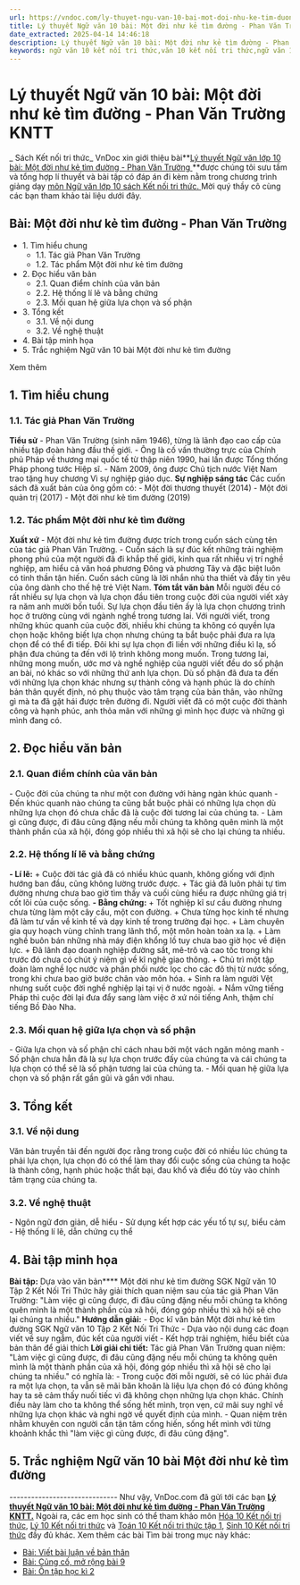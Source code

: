 ```yaml
---
url: https://vndoc.com/ly-thuyet-ngu-van-10-bai-mot-doi-nhu-ke-tim-duong-phan-van-truong-kntt-293780
title: Lý thuyết Ngữ văn 10 bài: Một đời như kẻ tìm đường - Phan Văn Trường KNTT - Sách Kết nối tri thức - VnDoc.com
date_extracted: 2025-04-14 14:46:18
description: Lý thuyết Ngữ văn 10 bài: Một đời như kẻ tìm đường - Phan Văn Trường sách Kết nối tri thức được VnDoc sưu tầm và giới thiệu  để tham khảo chuẩn bị cho bài giảng học kì mới sắp tới đây của mình.
keywords: ngữ văn 10 kết nối tri thức,văn 10 kết nối tri thức,ngữ văn 10,lý thuyết văn 10 kết nối tri thức,kiến thức trọng tâm môn ngữ văn 10,lý thuyết ngữ văn 10 KNTT,ngữ văn lớp 10,ôn tập lý thuyết văn lớp 10,lý thuyết môn ngữ văn 10,lý thuyết văn 10 KNTT,Lý thuyết môn ngữ văn 10 bài Một đời như kẻ tìm đường - Phan Văn Trường,Một đời như kẻ tìm đường - Phan Văn Trường,trắc nghiệm ngữ văn 10 KNTT
---
```


# Lý thuyết Ngữ văn 10 bài: Một đời như kẻ tìm đường - Phan Văn Trường KNTT
 _ Sách Kết nối tri thức_
VnDoc xin giới thiệu bài**[Lý thuyết Ngữ văn lớp 10 bài: Một đời như kẻ tìm đường - Phan Văn Trường ](<https://vndoc.com/ly-thuyet-ngu-van-10-bai-mot-doi-nhu-ke-tim-duong-phan-van-truong-kntt-293780>)**được chúng tôi sưu tầm và tổng hợp lí thuyết và bài tập có đáp án đi kèm nằm trong chương trình giảng dạy [môn Ngữ văn lớp 10 sách Kết nối tri thức. ](<https://vndoc.com/ngu-van-10-ket-noi-tri-thuc-tap1>)Mời quý thầy cô cùng các bạn tham khảo tài liệu dưới đây.
## Bài: Một đời như kẻ tìm đường - Phan Văn Trường
  * 1\. Tìm hiểu chung
    * 1.1. Tác giả Phan Văn Trường
    * 1.2. Tác phẩm Một đời như kẻ tìm đường
  * 2\. Đọc hiểu văn bản 
    * 2.1. Quan điểm chính của văn bản
    * 2.2. Hệ thống lí lẽ và bằng chứng
    * 2.3. Mối quan hệ giữa lựa chọn và số phận
  * 3\. Tổng kết
    * 3.1. Về nội dung
    * 3.2. Về nghệ thuật
  * 4\. Bài tập minh họa
  * 5\. Trắc nghiệm Ngữ văn 10 bài Một đời như kẻ tìm đường

Xem thêm
## **1\. Tìm hiểu chung**
### **1.1. Tác giả Phan Văn Trường**
**Tiểu sử**
\- Phan Văn Trường \(sinh năm 1946\), từng là lãnh đạo cao cấp của nhiều tập đoàn hàng đầu thế giới.
\- Ông là cố vấn thường trực của Chính phủ Pháp về thương mại quốc tế từ thập niên 1990, hai lần được Tổng thống Pháp phong tước Hiệp sĩ.
\- Năm 2009, ông được Chủ tịch nước Việt Nam trao tặng huy chương Vì sự nghiệp giáo dục.
**Sự nghiệp sáng tác**
Các cuốn  sách đã xuất bản của ông gồm có:
\- Một đời thương thuyết \(2014\)
\- Một đời quản trị \(2017\)
\- Một đời như kẻ tìm đường \(2019\)
### **1.2. Tác phẩm Một đời như kẻ tìm đường**
**Xuất xứ**
\- Một đời như kẻ tìm đường được trích trong cuốn sách cùng tên của tác giả Phan Văn Trường.
\- Cuốn sách là sự đúc kết những trải nghiệm phong phú của một người đã đi khắp thế giới, kinh qua rất nhiều vị trí nghề nghiệp, am hiểu cả văn hoá phương Đông và phương Tây và đặc biệt luôn có tinh thần tận hiến. Cuốn sách cũng là lời nhắn nhủ tha thiết và đầy tin yêu của ông dành cho thế hệ trẻ Việt Nam.
**Tóm tắt văn bản**
Mỗi người đều có rất nhiều sự lựa chọn và lựa chọn đầu tiên trong cuộc đời của người viết xảy ra năm anh mười bốn tuổi. Sự lựa chọn đầu tiên ấy là lựa chọn chương trình học ở trường cùng với ngành nghề trong tương lai. Với người viết, trong những khúc quanh của cuộc đời, nhiều khi chúng ta không có quyền lựa chọn hoặc không biết lựa chọn nhưng chúng ta bắt buộc phải đưa ra lựa chọn để có thể đi tiếp. Đôi khi sự lựa chọn đi liền với những điều kì lạ, số phận đưa chúng ta đến với lộ trình không mong muốn. Trong tương lai, những mong muốn, ước mơ và nghề nghiệp của người viết đều do số phận an bài, nó khác so với những thứ anh lựa chọn. Dù số phận đã đưa ta đến với những lựa chọn khác nhưng sự thành công và hạnh phúc là do chính bản thân quyết định, nó phụ thuộc vào tâm trạng của bản thân, vào những gì mà ta đã gặt hái được trên đường đi. Người viết đã có một cuộc đời thành công và hạnh phúc, anh thỏa mãn với những gì mình học được và những gì mình đang có.
## **2\. Đọc hiểu văn bản**
### **2.1. Quan điểm chính của văn bản**
\- Cuộc đời của chúng ta như một con đường với hàng ngàn khúc quanh
\- Đến khúc quanh nào chúng ta cũng bắt buộc phải có những lựa chọn dù những lựa chọn đó chưa chắc đã là cuộc đời tương lai của chúng ta.
\- Làm gì cũng được, đi đâu cũng đặng nếu mỗi chúng ta không quên mình là một thành phần của xã hội, đóng góp nhiều thì xã hội sẽ cho lại chúng ta nhiều.
### **2.2. Hệ thống lí lẽ và bằng chứng**
**\- Lí lẽ:**
\+ Cuộc đời tác giả đã có nhiều khúc quanh, không giống với định hướng ban đầu, cũng không lường trước được.
\+ Tác giả đã luôn phải tự tìm đường nhưng chưa bao giờ tìm thấy và cuối cùng hiểu ra được những giá trị cốt lõi của cuộc sống.
**\- Bằng chứng:**
\+ Tốt nghiệp kĩ sư cầu đường nhưng chưa từng làm một cây cầu, một con đường.
\+ Chưa từng học kinh tế nhưng đã làm tư vấn về kinh tế và dạy kinh tế trong trường đại học.
\+ Làm chuyên gia quy hoạch vùng chỉnh trang lãnh thổ, một môn hoàn toàn xa lạ.
\+ Làm nghề buôn bán những nhà máy điện khổng lồ tuy chưa bao giờ học về điện lực.
\+ Đã lãnh đạo doanh nghiệp đường sắt, mê-trô và cao tốc trong khi trước đó chưa có chút ý niệm gì về kĩ nghệ giao thông.
\+ Chủ trì một tập đoàn làm nghề lọc nước và phân phối nước lọc cho các đô thị từ nước sống, trong khi chưa bao giờ bước chân vào môn hóa.
\+ Sinh ra làm người Vệt nhưng suốt cuộc đời nghề nghiệp lại tại vị ở nước ngoài.
\+ Nắm vững tiếng Pháp thì cuộc đời lại đưa đẩy sang làm việc ở xứ nói tiếng Anh, thậm chí tiếng Bồ Đào Nha.
### **2.3. Mối quan hệ giữa lựa chọn và số phận**
\- Giữa lựa chọn và số phận chỉ cách nhau bởi một vách ngăn mỏng manh
\- Số phận chưa hẳn đã là sự lựa chọn trước đấy của chúng ta và cái chúng ta lựa chọn có thể sẽ là số phận tương lai của chúng ta.
\- Mối quan hệ giữa lựa chọn và số phận rất gần gũi và gắn với nhau.
## **3\. Tổng kết**
### **3.1. Về nội dung**
Văn bản truyền tải đến người đọc rằng trong cuộc đời có nhiều lúc chúng ta phải lựa chọn, lựa chọn đó có thể làm thay đổi cuộc sống của chúng ta hoặc là thành công, hạnh phúc hoặc thất bại, đau khổ và điều đó tùy vào chính tâm trạng của chúng ta.
### **3.2. Về nghệ thuật**
\- Ngôn ngữ đơn giản, dễ hiểu
\- Sử dụng kết hợp các yếu tố tự sự, biểu cảm
\- Hệ thống lí lẽ, dẫn chứng cụ thể
## **4\. Bài tập minh họa**
**Bài tập:** Dựa vào văn bản**** Một đời như kẻ tìm đường SGK Ngữ văn 10 Tập 2 Kết Nối Tri Thức hãy giải thích quan niệm sau của tác giả Phan Văn Trường: "Làm việc gì cũng được, đi đâu cũng đặng nếu mỗi chúng ta không quên mình là một thành phần của xã hội, đóng góp nhiều thì xã hội sẽ cho lại chúng ta nhiều."
**Hướng dẫn giải:**
\- Đọc kĩ văn bản Một đời như kẻ tìm đường SGK Ngữ văn 10 Tập 2 Kết Nối Tri Thức
\- Dựa vào nội dung các đoạn viết về suy ngẫm, đúc kết của người viết
\- Kết hợp trải nghiệm, hiểu biết của bản thân để giải thích
**Lời giải chi tiết:**
Tác giả Phan Văn Trường quan niệm: "Làm việc gì cũng được, đi đâu cũng đặng nếu mỗi chúng ta không quên mình là một thành phần của xã hội, đóng góp nhiều thì xã hội sẽ cho lại chúng ta nhiều." có nghĩa là:
\- Trong cuộc đời mỗi người, sẽ có lúc phải đưa ra một lựa chọn, ta vẫn sẽ mãi băn khoăn là liệu lựa chọn đó có đúng không hay ta sẽ cảm thấy nuối tiếc vì đã không chọn những lựa chọn khác. Chính điều này làm cho ta không thể sống hết mình, trọn vẹn, cứ mãi suy nghĩ về những lựa chọn khác và nghi ngờ về quyết định của mình.
\- Quan niệm trên nhằm khuyên con người cần tận tâm cống hiến, sống hết mình với từng khoảnh khắc thì "làm việc gì cũng được, đi đâu cũng đặng".
## 5\. Trắc nghiệm Ngữ văn 10 bài Một đời như kẻ tìm đường
_\------------------------------_
Như vậy, VnDoc.com đã gửi tới các bạn **[Lý thuyết Ngữ văn 10 bài: Một đời như kẻ tìm đường - Phan Văn Trường KNTT.](<https://vndoc.com/ly-thuyet-ngu-van-10-bai-mot-doi-nhu-ke-tim-duong-phan-van-truong-kntt-293780>)** Ngoài ra, các em học sinh có thể tham khảo môn [Hóa 10 Kết nối tri thức](<https://vndoc.com/hoa-10-ket-noi-tri-thuc>), [Lý 10 Kết nối tri thức](<https://vndoc.com/vat-ly-10-ket-noi-tri-thuc>) và [Toán 10 Kết nối tri thức tập 1](<https://vndoc.com/toan-10-ket-noi-tri-thuc-tap1>), [Sinh 10 Kết nối tri thức](<https://vndoc.com/sinh-hoc-10-ket-noi-tri-thuc>) đầy đủ khác.
Xem thêm các bài Tìm bài trong mục này khác:
  * [Bài: Viết bài luận về bản thân](</ly-thuyet-ngu-van-10-bai-viet-bai-luan-ve-ban-than-kntt-293783>)
  * [Bài: Củng cố, mở rộng bài 9](</ly-thuyet-ngu-van-10-bai-cung-co-mo-rong-bai-9-kntt-293801>)
  * [Bài: Ôn tập học kì 2 ](</ly-thuyet-ngu-van-10-bai-on-tap-hoc-ki-2-kntt-293804>)

